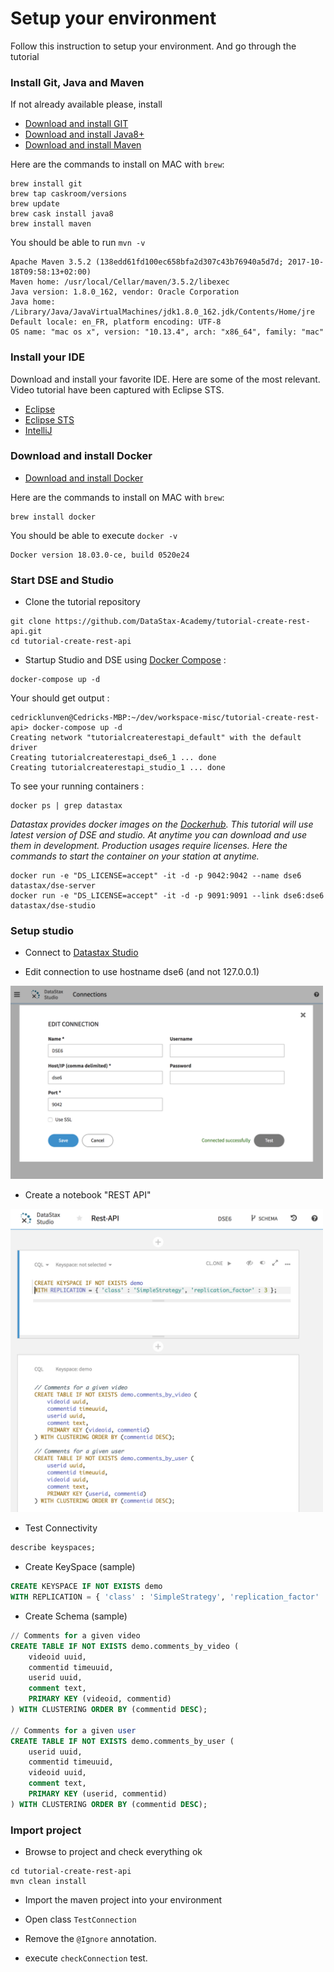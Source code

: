 # Setup your environment

Follow this instruction to setup your environment. And go through the tutorial

### Install Git, Java and Maven

If not already available please, install 
* [Download and install GIT](https://git-scm.com/downloads)
* [Download and install Java8+](http://www.oracle.com/technetwork/java/javase/downloads/jdk10-downloads-4416644.html)
* [Download and install Maven](https://maven.apache.org/download.cgi)

Here are the commands to install on MAC with `brew`:
```
brew install git
brew tap caskroom/versions
brew update
brew cask install java8
brew install maven
```

You should be able to run `mvn -v`
```
Apache Maven 3.5.2 (138edd61fd100ec658bfa2d307c43b76940a5d7d; 2017-10-18T09:58:13+02:00)
Maven home: /usr/local/Cellar/maven/3.5.2/libexec
Java version: 1.8.0_162, vendor: Oracle Corporation
Java home: /Library/Java/JavaVirtualMachines/jdk1.8.0_162.jdk/Contents/Home/jre
Default locale: en_FR, platform encoding: UTF-8
OS name: "mac os x", version: "10.13.4", arch: "x86_64", family: "mac"
```

### Install your IDE

Download and install your favorite IDE. 
Here are some of the most relevant. Video tutorial have been captured with Eclipse STS.
* [Eclipse](https://www.eclipse.org/downloads/eclipse-packages/)
* [Eclipse STS](https://spring.io/tools/sts/all)
* [IntelliJ](https://www.jetbrains.com/idea/)

### Download and install Docker

* [Download and install Docker](https://docs.docker.com/install)

Here are the commands to install on MAC with `brew`:
```
brew install docker
```

You should be able to execute `docker -v`
```
Docker version 18.03.0-ce, build 0520e24
```

### Start DSE and Studio

* Clone the tutorial repository 
```
git clone https://github.com/DataStax-Academy/tutorial-create-rest-api.git
cd tutorial-create-rest-api
```

* Startup Studio and DSE using [Docker Compose](https://docs.docker.com/compose/) :
```
docker-compose up -d
```

Your should get output :
```
cedricklunven@Cedricks-MBP:~/dev/workspace-misc/tutorial-create-rest-api> docker-compose up -d
Creating network "tutorialcreaterestapi_default" with the default driver
Creating tutorialcreaterestapi_dse6_1 ... done
Creating tutorialcreaterestapi_studio_1 ... done
```

To see your running containers :
```
docker ps | grep datastax
```

*Datastax provides docker images on the [Dockerhub](https://hub.docker.com/u/datastax). This tutorial will use latest version of DSE and studio. At anytime you can download and use them in development. Production usages require licenses. Here the commands to start the container on your station at anytime.*
```
docker run -e "DS_LICENSE=accept" -it -d -p 9042:9042 --name dse6 datastax/dse-server
docker run -e "DS_LICENSE=accept" -it -d -p 9091:9091 --link dse6:dse6 datastax/dse-studio
```


### Setup studio

* Connect to [Datastax Studio](http://localhost:9091)

* Edit connection to use hostname dse6 (and not 127.0.0.1)
<img src="https://raw.githubusercontent.com/DataStax-Academy/tutorial-create-rest-api/master/img/studio-connection.png" width="500" />

* Create a notebook "REST API"
<img src="https://raw.githubusercontent.com/DataStax-Academy/tutorial-create-rest-api/master/img/studio-notebook.png" width="500" />


* Test Connectivity
```sql
describe keyspaces;
```

* Create KeySpace (sample)
```sql
CREATE KEYSPACE IF NOT EXISTS demo 
WITH REPLICATION = { 'class' : 'SimpleStrategy', 'replication_factor' : 3 };
```

* Create Schema (sample)
```sql
// Comments for a given video
CREATE TABLE IF NOT EXISTS demo.comments_by_video (
    videoid uuid,
    commentid timeuuid,
    userid uuid,
    comment text,
    PRIMARY KEY (videoid, commentid)
) WITH CLUSTERING ORDER BY (commentid DESC);

// Comments for a given user
CREATE TABLE IF NOT EXISTS demo.comments_by_user (
    userid uuid,
    commentid timeuuid,
    videoid uuid,
    comment text,
    PRIMARY KEY (userid, commentid)
) WITH CLUSTERING ORDER BY (commentid DESC);
```

### Import project

* Browse to project and check everything ok
```
cd tutorial-create-rest-api
mvn clean install
```

* Import the maven project into your environment

* Open class `TestConnection`
* Remove the `@Ignore` annotation.
* execute `checkConnection` test.




